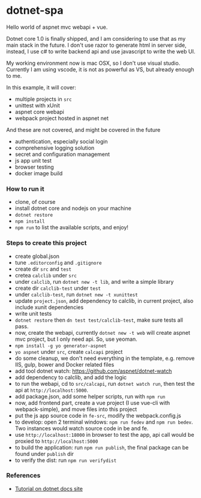 # dotnet-spa
Hello world of aspnet mvc webapi + vue.

Dotnet core 1.0 is finally shipped, and I am considering to use that as my main stack in the future. I don't use razor to generate html in server side, instead, I use c# to write backend api and use javascript to write the web UI.

My working environment now is mac OSX, so I don't use visual studio. Currently I am using vscode, it is not as powerful as VS, but already enough to me.

In this example, it will cover:
* multiple projects in `src`
* unittest with xUnit
* aspnet core webapi
* webpack project hosted in aspnet net

And these are not covered, and might be covered in the future
* authentication, especially social login
* comprehensive logging solution
* secret and configuration management
* js app unit test
* browser testing
* docker image build

### How to run it
* clone, of course
* install dotnet core and nodejs on your machine
* `dotnet restore`
* `npm install`
* `npm run` to list the available scripts, and enjoy!

### Steps to create this project
* create global.json
* tune `.editorconfig` and `.gitignore`
* create dir `src` and `test`
* cretea `calclib` under `src`
* under `calclib`, run `dotnet new -t lib`, and write a simple library
* create dir `calclib-test` under `test`
* under `calclib-test`, run `dotnet new -t xunittest`
* update `project.json`, add dependency to calclib, in current project, also include xunit dependencies
* write unit tests
* `dotnet restore` then `dn test test/calclib-test`, make sure tests all pass.
* now, create the webapi, currently `dotnet new -t web` will create aspnet mvc project, but I only need api. So, use yeoman.
* `npm install -g yo generator-aspnet`
* `yo aspnet` under `src`, create `calcapi` project
* do some cleanup, we don't need everything in the template, e.g. remove IIS, gulp, bower and Docker related files
* add tool dotnet watch: https://github.com/aspnet/dotnet-watch
* add dependency to calclib, and add the logic
* to run the webapi, cd to `src/calcapi`, run `dotnet watch run`, then test the api at `http://localhost:5000`.
* add package.json, add some helper scripts, run with `npm run`
* now, add frontend part, create a vue project (I use vue-cli with webpack-simple), and move files into this project
* put the js app source code in `fe-src`, modify the webpack.config.js
* to develop: open 2 terminal windows: `npm run fedev` and `npm run bedev`. Two instances would watch source code in be and fe.
* use `http://localhost:18000` in browser to test the app, api call would be proxied to `http://localhost:5000`
* to build the application: run `npm run publish`, the final package can be found under `publish` dir
* to verify the dist: run `npm run verifydist`

### References
* [Tutorial on dotnet docs site](https://docs.microsoft.com/en-us/dotnet/articles/core/tutorials/using-on-macos)
